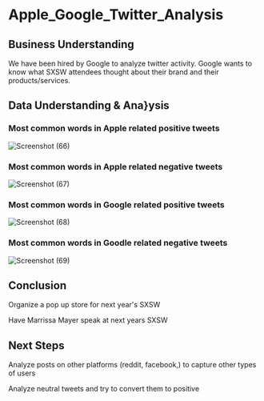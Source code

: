 # Apple_Google_Twitter_Analysis

## Business Understanding 
We have been hired by Google to analyze twitter activity. Google wants to know what SXSW attendees thought about their brand and their products/services. 

## Data Understanding & Ana}ysis

### Most common words in Apple related positive tweets
![Screenshot (66)](https://github.com/user-attachments/assets/e09fe380-e4ed-4aee-9de8-4bf2dca31570)

### Most common words in Apple related negative tweets
![Screenshot (67)](https://github.com/user-attachments/assets/6908962e-a6eb-4398-bf6d-c52ec81809da)

### Most common words in Google related positive tweets
![Screenshot (68)](https://github.com/user-attachments/assets/2f397327-1929-4566-b1d0-9077e953d9d4)

### Most common words in Goodle related negative tweets
![Screenshot (69)](https://github.com/user-attachments/assets/c2299b51-931f-43e1-8776-bc01d36c04b2)

## Conclusion 
Organize a pop up store for next year's SXSW

Have Marrissa Mayer speak at next years SXSW

## Next Steps
Analyze posts on other platforms (reddit, facebook,) to capture other types of users

Analyze neutral tweets and try to convert them to positive
